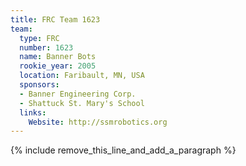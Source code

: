 ```yaml
---
title: FRC Team 1623
team:
  type: FRC
  number: 1623
  name: Banner Bots
  rookie_year: 2005
  location: Faribault, MN, USA
  sponsors:
  - Banner Engineering Corp.
  - Shattuck St. Mary's School
  links:
    Website: http://ssmrobotics.org
---
```


{% include remove_this_line_and_add_a_paragraph %}